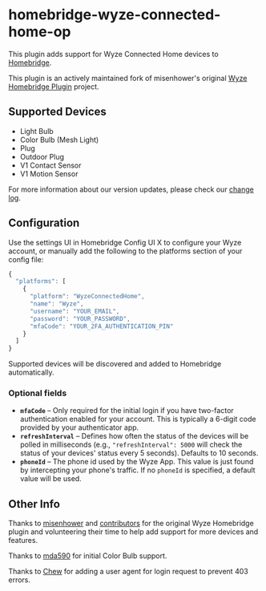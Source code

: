 # homebridge-wyze-connected-home-op

This plugin adds support for Wyze Connected Home devices to [Homebridge](https://github.com/homebridge/homebridge).

This plugin is an actively maintained fork of misenhower's original [Wyze Homebridge Plugin](https://github.com/misenhower/homebridge-wyze-connected-home) project.

## Supported Devices
- Light Bulb
- Color Bulb (Mesh Light)
- Plug
- Outdoor Plug
- V1 Contact Sensor
- V1 Motion Sensor

For more information about our version updates, please check our [change log](CHANGELOG.md).

## Configuration

Use the settings UI in Homebridge Config UI X to configure your Wyze account, or manually add the following to the platforms section of your config file:

```js
{
  "platforms": [
    {
      "platform": "WyzeConnectedHome",
      "name": "Wyze",
      "username": "YOUR_EMAIL",
      "password": "YOUR_PASSWORD",
      "mfaCode": "YOUR_2FA_AUTHENTICATION_PIN"
    }
  ]
}
```

Supported devices will be discovered and added to Homebridge automatically.

### Optional fields

* **`mfaCode`** &ndash; Only required for the initial login if you have two-factor authentication enabled for your account. This is typically a 6-digit code provided by your authenticator app.
* **`refreshInterval`** &ndash; Defines how often the status of the devices will be polled in milliseconds (e.g., `"refreshInterval": 5000` will check the status of your devices' status every 5 seconds). Defaults to 10 seconds.
* **`phoneId`** &ndash; The phone id used by the Wyze App. This value is just found by intercepting your phone's traffic. If no `phoneId` is specified, a default value will be used.

## Other Info

Thanks to [misenhower](https://github.com/misenhower/homebridge-wyze-connected-home) and [contributors](https://github.com/misenhower/homebridge-wyze-connected-home/graphs/contributors) for the original Wyze Homebridge plugin and volunteering their time to help add support for more devices and features.

Thanks to [mda590](https://github.com/misenhower/homebridge-wyze-connected-home/pull/35) for initial Color Bulb support.

Thanks to [Chew](https://github.com/misenhower/homebridge-wyze-connected-home/pull/40) for adding a user agent for login request to prevent 403 errors.
